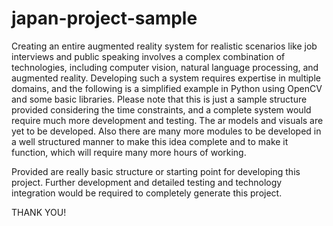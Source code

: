 # japan-project-sample
Creating an entire augmented reality system for realistic scenarios like job interviews and public speaking involves a complex combination of technologies, including computer vision, natural language processing, and augmented reality. 
Developing such a system requires expertise in multiple domains, and the following is a simplified example in Python using OpenCV and some basic libraries. 
Please note that this is just a sample structure provided considering the time constraints, and a complete system would require much more development and testing.
The ar models and visuals are yet to be developed. Also there are many more modules to be developed in a well structured manner to make this idea complete and to make it function, which will require many more hours of working.

Provided are really basic structure or starting point for developing this project. 
Further development and detailed testing and technology integration would be required to completely generate this project.

THANK YOU!

